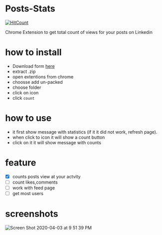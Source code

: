 # Posts-Stats
[![HitCount](http://hits.dwyl.com/MahmoudMabrok/Posts-Stats.svg)](http://hits.dwyl.com/MahmoudMabrok/Posts-Stats)

Chrome Extension to get total count of views for your  posts on Linkedin 


# how to install 
- Download form [here](https://github.com/MahmoudMabrok/Posts-Stats/releases)
- extract .zip 
- open extentions from chrome 
- choosse add un-packed 
- choose folder 
- click on icon 
- click `count`

# how to use 
- it first show message with statistics (if it it did not work, refresh page).
- when click to icon it will show a count button 
- click on it it will show message with counts 

# feature 
- [x] counts posts view at your actvity 
- [ ] count likes,comments
- [ ] work with feed page
- [ ] get most users

# screenshots 
![Screen Shot 2020-04-03 at 9 51 39 PM](https://user-images.githubusercontent.com/13488900/78399559-65962f00-75f5-11ea-9593-bef16b0ce91b.png)






